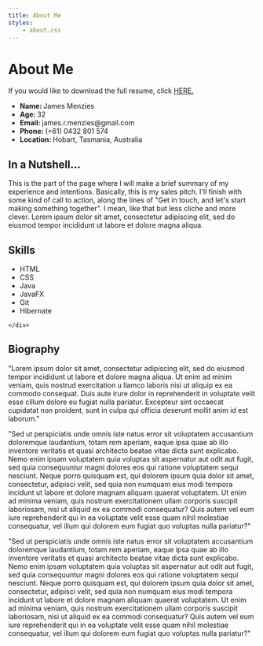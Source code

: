 ```yaml
---
title: About Me
styles:
    - about.css
---
```


<h1>About Me</h1>
<div id="resume">
    <div class="vertical-separator"></div>
    <span>If you would like to download the full resume, click
        <a class="text-based-link" href="../resources/resume.pdf">
            HERE.
        </a>
    </span>
</div>


<section id="introduction">
<figure aria-label="James playing the bass in a suit" class="image"></figure>
<ul id="key-details">
    <li><strong class="key">Name: </strong>James Menzies</li>
    <li><strong class="key">Age: </strong>32</li>
    <li><strong class="key">Email: </strong>james.r.menzies@gmail.com</li>
    <li><strong class="key">Phone: </strong>(+61) 0432 801 574</li>
    <li><strong class="key">Location: </strong>Hobart, Tasmania, Australia</li>
</ul>
</section>

<section id="sales-pitch">
    <div id="nutshell">
        <h2>In a Nutshell...</h2>
        <p>
            This is the part of the page where I will make a brief summary of my experience and
            intentions. Basically, this is my sales pitch. I'll finish with some kind of call to
            action, along the lines of "Get in touch, and let's start making something together".
            I mean, like that but less cliche and more clever. Lorem ipsum dolor sit amet,
            consectetur adipiscing elit, sed do eiusmod tempor incididunt ut labore et
            dolore magna aliqua.
        </p>
    </div>
    <div id="skills">
        <h2>Skills</h2>
        <ul class="flex-container">
            <li>HTML</li>
            <li>CSS</li>
            <li>Java</li>
            <li>JavaFX</li>
            <li>Git</li>
            <li>Hibernate</li>
        </ul>

    </div>
</section>

<section id="biography">
    <h2>Biography</h2>
    <p>
        "Lorem ipsum dolor sit amet, consectetur adipiscing elit, sed do eiusmod tempor incididunt
        ut labore et dolore magna aliqua. Ut enim ad minim veniam, quis nostrud exercitation u
        llamco laboris nisi ut aliquip ex ea commodo consequat. Duis aute irure dolor in
        reprehenderit in voluptate velit esse cillum dolore eu fugiat nulla pariatur.
        Excepteur sint occaecat cupidatat non proident, sunt in culpa qui officia deserunt
        mollit anim id est laborum."
    </p>
    <p>
        "Sed ut perspiciatis unde omnis iste natus error sit
        voluptatem accusantium doloremque laudantium, totam rem aperiam,
        eaque ipsa quae ab illo inventore veritatis et quasi architecto beatae
        vitae dicta sunt explicabo. Nemo enim ipsam voluptatem quia voluptas sit
        aspernatur aut odit aut fugit, sed quia consequuntur magni dolores eos qui
        ratione voluptatem sequi nesciunt. Neque porro quisquam est, qui dolorem ipsum
        quia dolor sit amet, consectetur, adipisci velit, sed quia non numquam eius modi
        tempora incidunt ut labore et dolore magnam aliquam quaerat voluptatem. Ut enim ad
        minima veniam, quis nostrum exercitationem ullam corporis suscipit laboriosam, nisi
        ut aliquid ex ea commodi consequatur? Quis autem vel eum iure reprehenderit qui in ea
        voluptate velit esse quam nihil molestiae consequatur, vel illum qui dolorem eum fugiat
        quo voluptas nulla pariatur?"
    </p>
    <p>
        "Sed ut perspiciatis unde omnis iste natus error sit voluptatem accusantium doloremque
        laudantium, totam rem aperiam, eaque ipsa quae ab illo inventore veritatis et quasi
        architecto beatae vitae dicta sunt explicabo. Nemo enim ipsam voluptatem quia voluptas
        sit aspernatur aut odit aut fugit, sed quia consequuntur magni dolores eos qui ratione
        voluptatem sequi nesciunt. Neque porro quisquam est, qui dolorem ipsum quia dolor sit
        amet, consectetur, adipisci velit, sed quia non numquam eius modi tempora incidunt ut
        labore et dolore magnam aliquam quaerat voluptatem. Ut enim ad minima veniam, quis nostrum
        exercitationem ullam corporis suscipit laboriosam, nisi ut aliquid ex ea commodi
        consequatur? Quis autem vel eum iure reprehenderit qui in ea voluptate velit esse
        quam nihil molestiae consequatur, vel illum qui dolorem eum fugiat quo voluptas
        nulla pariatur?"
    </p>
</section>